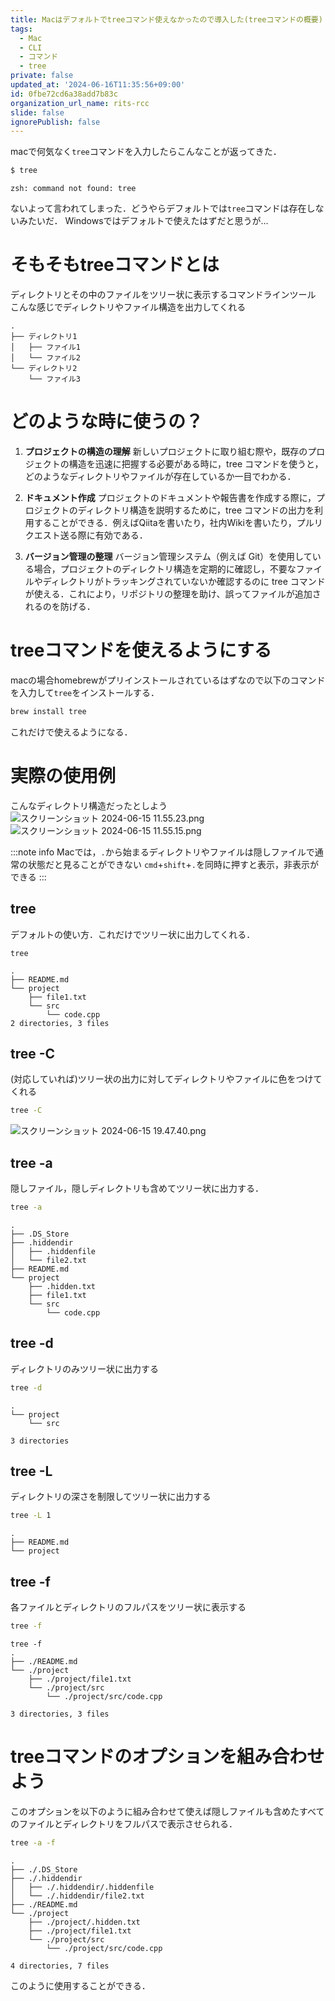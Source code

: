 ```yaml
---
title: Macはデフォルトでtreeコマンド使えなかったので導入した(treeコマンドの概要)
tags:
  - Mac
  - CLI
  - コマンド
  - tree
private: false
updated_at: '2024-06-16T11:35:56+09:00'
id: 0fbe72cd6a38add7b83c
organization_url_name: rits-rcc
slide: false
ignorePublish: false
---
```

macで何気なく`tree`コマンドを入力したらこんなことが返ってきた．
```bash
$ tree
```
```
zsh: command not found: tree
```
ないよって言われてしまった．どうやらデフォルトでは`tree`コマンドは存在しないみたいだ．
Windowsではデフォルトで使えたはずだと思うが...


# そもそもtreeコマンドとは
ディレクトリとその中のファイルをツリー状に表示するコマンドラインツール
こんな感じでディレクトリやファイル構造を出力してくれる
```
.
├── ディレクトリ1
│   ├── ファイル1
│   └── ファイル2
└── ディレクトリ2
    └── ファイル3
```
# どのような時に使うの？
1. **プロジェクトの構造の理解**
新しいプロジェクトに取り組む際や，既存のプロジェクトの構造を迅速に把握する必要がある時に，tree コマンドを使うと，どのようなディレクトリやファイルが存在しているか一目でわかる．

2. **ドキュメント作成**
プロジェクトのドキュメントや報告書を作成する際に，プロジェクトのディレクトリ構造を説明するために，tree コマンドの出力を利用することができる．例えばQiitaを書いたり，社内Wikiを書いたり，プルリクエスト送る際に有効である．

3. **バージョン管理の整理**
バージョン管理システム（例えば Git）を使用している場合，プロジェクトのディレクトリ構造を定期的に確認し，不要なファイルやディレクトリがトラッキングされていないか確認するのに tree コマンドが使える．これにより，リポジトリの整理を助け、誤ってファイルが追加されるのを防げる．

# treeコマンドを使えるようにする
macの場合homebrewがプリインストールされているはずなので以下のコマンドを入力して`tree`をインストールする．
```bash
brew install tree
```
これだけで使えるようになる．



# 実際の使用例
こんなディレクトリ構造だったとしよう
![スクリーンショット 2024-06-15 11.55.23.png](https://qiita-image-store.s3.ap-northeast-1.amazonaws.com/0/3757442/6398b30f-92f4-8c13-fc6e-2114a37824c3.png)
![スクリーンショット 2024-06-15 11.55.15.png](https://qiita-image-store.s3.ap-northeast-1.amazonaws.com/0/3757442/62beb545-d664-d32d-1fd2-a34482a14787.png)


:::note info
Macでは，`.`から始まるディレクトリやファイルは隠しファイルで通常の状態だと見ることができない
`cmd`+`shift`+`.`を同時に押すと表示，非表示ができる
:::




## tree
デフォルトの使い方．これだけでツリー状に出力してくれる．
```
tree
```
```
.
├── README.md
└── project
    ├── file1.txt
    └── src
        └── code.cpp
2 directories, 3 files
```

## tree -C
(対応していれば)ツリー状の出力に対してディレクトリやファイルに色をつけてくれる
```bash
tree -C
```
![スクリーンショット 2024-06-15 19.47.40.png](https://qiita-image-store.s3.ap-northeast-1.amazonaws.com/0/3757442/67a9b9a9-9a89-8c94-a6fc-0bb244d0a9ea.png)




## tree -a 
隠しファイル，隠しディレクトリも含めてツリー状に出力する．
```bash
tree -a
```

```
.
├── .DS_Store
├── .hiddendir
│   ├── .hiddenfile
│   └── file2.txt
├── README.md
└── project
    ├── .hidden.txt
    ├── file1.txt
    └── src
        └── code.cpp
```

## tree -d
ディレクトリのみツリー状に出力する
```bash
tree -d
```

```
.
└── project
    └── src

3 directories
```

## tree -L
ディレクトリの深さを制限してツリー状に出力する
```bash md:L=1の時
tree -L 1
```

```
.
├── README.md
└── project
```
## tree -f
各ファイルとディレクトリのフルパスをツリー状に表示する
```bash
tree -f
```

```
tree -f
.
├── ./README.md
└── ./project
    ├── ./project/file1.txt
    └── ./project/src
        └── ./project/src/code.cpp

3 directories, 3 files
```
# treeコマンドのオプションを組み合わせよう
このオプションを以下のように組み合わせて使えば隠しファイルも含めたすべてのファイルとディレクトリをフルパスで表示させられる．
```bash
tree -a -f
```
```
.
├── ./.DS_Store
├── ./.hiddendir
│   ├── ./.hiddendir/.hiddenfile
│   └── ./.hiddendir/file2.txt
├── ./README.md
└── ./project
    ├── ./project/.hidden.txt
    ├── ./project/file1.txt
    └── ./project/src
        └── ./project/src/code.cpp

4 directories, 7 files
```
このように使用することができる．
